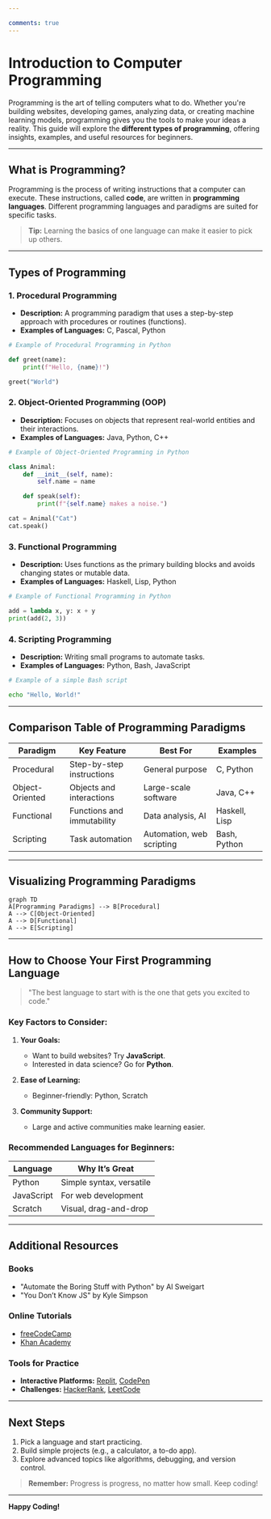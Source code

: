 ```yaml
---

comments: true
---
```


# **Introduction to Computer Programming**

Programming is the art of telling computers what to do. Whether you're building websites, developing games, analyzing data, or creating machine learning models, programming gives you the tools to make your ideas a reality. This guide will explore the **different types of programming**, offering insights, examples, and useful resources for beginners.

---

## **What is Programming?**

Programming is the process of writing instructions that a computer can execute. These instructions, called **code**, are written in **programming languages**. Different programming languages and paradigms are suited for specific tasks.

> **Tip:** Learning the basics of one language can make it easier to pick up others.

---

## **Types of Programming**

### 1. **Procedural Programming**
- **Description:** A programming paradigm that uses a step-by-step approach with procedures or routines (functions).
- **Examples of Languages:** C, Pascal, Python

```python
# Example of Procedural Programming in Python

def greet(name):
    print(f"Hello, {name}!")

greet("World")
```

### 2. **Object-Oriented Programming (OOP)**
- **Description:** Focuses on objects that represent real-world entities and their interactions.
- **Examples of Languages:** Java, Python, C++

```python
# Example of Object-Oriented Programming in Python

class Animal:
    def __init__(self, name):
        self.name = name

    def speak(self):
        print(f"{self.name} makes a noise.")

cat = Animal("Cat")
cat.speak()
```

### 3. **Functional Programming**
- **Description:** Uses functions as the primary building blocks and avoids changing states or mutable data.
- **Examples of Languages:** Haskell, Lisp, Python

```python
# Example of Functional Programming in Python

add = lambda x, y: x + y
print(add(2, 3))
```

### 4. **Scripting Programming**
- **Description:** Writing small programs to automate tasks.
- **Examples of Languages:** Python, Bash, JavaScript

```bash
# Example of a simple Bash script

echo "Hello, World!"
```

---

## **Comparison Table of Programming Paradigms**

| **Paradigm**       | **Key Feature**                 | **Best For**                  | **Examples**        |
|--------------------|---------------------------------|------------------------------|---------------------|
| Procedural         | Step-by-step instructions      | General purpose              | C, Python           |
| Object-Oriented    | Objects and interactions       | Large-scale software         | Java, C++           |
| Functional         | Functions and immutability     | Data analysis, AI            | Haskell, Lisp       |
| Scripting          | Task automation                | Automation, web scripting    | Bash, Python        |

---

## **Visualizing Programming Paradigms**

```mermaid
graph TD
A[Programming Paradigms] --> B[Procedural]
A --> C[Object-Oriented]
A --> D[Functional]
A --> E[Scripting]
```

---

## **How to Choose Your First Programming Language**

> "The best language to start with is the one that gets you excited to code."

### **Key Factors to Consider:**

1. **Your Goals:**
    - Want to build websites? Try **JavaScript**.
    - Interested in data science? Go for **Python**.

2. **Ease of Learning:**
    - Beginner-friendly: Python, Scratch

3. **Community Support:**
    - Large and active communities make learning easier.

### **Recommended Languages for Beginners:**

| **Language** | **Why It’s Great**        |
|--------------|--------------------------|
| Python       | Simple syntax, versatile |
| JavaScript   | For web development      |
| Scratch      | Visual, drag-and-drop    |

---

## **Additional Resources**

### **Books**
- "Automate the Boring Stuff with Python" by Al Sweigart
- "You Don’t Know JS" by Kyle Simpson

### **Online Tutorials**
- [freeCodeCamp](https://www.freecodecamp.org)
- [Khan Academy](https://www.khanacademy.org)

### **Tools for Practice**
- **Interactive Platforms:** [Replit](https://replit.com), [CodePen](https://codepen.io)
- **Challenges:** [HackerRank](https://www.hackerrank.com), [LeetCode](https://leetcode.com)

---

## **Next Steps**

1. Pick a language and start practicing.
2. Build simple projects (e.g., a calculator, a to-do app).
3. Explore advanced topics like algorithms, debugging, and version control.

> **Remember:** Progress is progress, no matter how small. Keep coding!

---

**Happy Coding!** 

